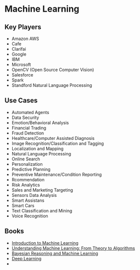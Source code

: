 # Machine Learning

## Key Players

- Amazon AWS
- Cafe
- Clarifai
- Google
- IBM
- Microsoft
- OpenCV (Open Source Computer Vision)
- Salesforce
- Spark
- Standford Natural Language Processing

## Use Cases

- Automated Agents
- Data Security
- Emotion/Behavioral Analysis
- Financial Trading
- Fraud Detection
- Healthcare/Computer Assisted Diagnosis
- Image Recognition/Classification and Tagging
- Localization and Mapping
- Natural Language Processing
- Online Search
- Personalization
- Predictive Planning
- Preventive Maintenance/Condition Reporting
- Rcommendation
- Risk Analytics
- Sales and Marketing Targeting
- Sensors Data Analysis
- Smart Assistans
- Smart Cars
- Text Classification and Mining
- Voice Recognition

## Books

- [Introduction to Machine Learning](http://ai.stanford.edu/~nilsson/mlbook.html)
- [Understanding Machine Learning: From Theory to Algorithms](http://www.cs.huji.ac.il/~shais/UnderstandingMachineLearning/copy.html)
- [Bayesian Reasoning and Machine Learning](http://web4.cs.ucl.ac.uk/staff/D.Barber/pmwiki/pmwiki.php?n=Brml.Online)
- [Deep Learning](http://www.deeplearningbook.org/)
- []()